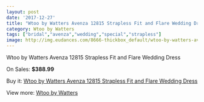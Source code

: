 ```yaml
---
layout: post
date: '2017-12-27'
title: "Wtoo by Watters Avenza 12815 Strapless Fit and Flare Wedding Dress"
category: Wtoo by Watters
tags: ["bridal","avenza","wedding","special","strapless"]
image: http://img.eudances.com/8666-thickbox_default/wtoo-by-watters-avenza-12815-strapless-fit-and-flare-wedding-dress.jpg
---
```

Wtoo by Watters Avenza 12815 Strapless Fit and Flare Wedding Dress

On Sales: **$388.99**
<a href="https://www.eudances.com/en/wtoo-by-watters/2933-wtoo-by-watters-avenza-12815-strapless-fit-and-flare-wedding-dress.html"><amp-img layout="responsive" width="600" height="600" src="//img.eudances.com/8666-thickbox_default/wtoo-by-watters-avenza-12815-strapless-fit-and-flare-wedding-dress.jpg" alt="Wtoo by Watters Avenza 12815 Strapless Fit and Flare Wedding Dress 0" /></a>
<a href="https://www.eudances.com/en/wtoo-by-watters/2933-wtoo-by-watters-avenza-12815-strapless-fit-and-flare-wedding-dress.html"><amp-img layout="responsive" width="600" height="600" src="//img.eudances.com/8668-thickbox_default/wtoo-by-watters-avenza-12815-strapless-fit-and-flare-wedding-dress.jpg" alt="Wtoo by Watters Avenza 12815 Strapless Fit and Flare Wedding Dress 1" /></a>
<a href="https://www.eudances.com/en/wtoo-by-watters/2933-wtoo-by-watters-avenza-12815-strapless-fit-and-flare-wedding-dress.html"><amp-img layout="responsive" width="600" height="600" src="//img.eudances.com/8667-thickbox_default/wtoo-by-watters-avenza-12815-strapless-fit-and-flare-wedding-dress.jpg" alt="Wtoo by Watters Avenza 12815 Strapless Fit and Flare Wedding Dress 2" /></a>

Buy it: [Wtoo by Watters Avenza 12815 Strapless Fit and Flare Wedding Dress](https://www.eudances.com/en/wtoo-by-watters/2933-wtoo-by-watters-avenza-12815-strapless-fit-and-flare-wedding-dress.html "Wtoo by Watters Avenza 12815 Strapless Fit and Flare Wedding Dress")

View more: [Wtoo by Watters](https://www.eudances.com/en/49-wtoo-by-watters "Wtoo by Watters")